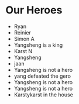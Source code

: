 Our Heroes
==========
* Ryan
* Reinier
* Simon A
* Yangsheng is a king
* Karst N
* Yangsheng
* jaan
* Yangsheng is not a hero
* yang defeated the gero 
* Yangsheng is not a hero
* Yangsheng is not a hero
* Karstykarst in the house

